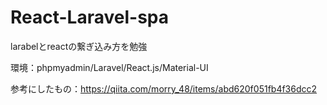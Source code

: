 # React-Laravel-spa

larabelとreactの繋ぎ込み方を勉強

環境：phpmyadmin/Laravel/React.js/Material-UI

参考にしたもの：https://qiita.com/morry_48/items/abd620f051fb4f36dcc2